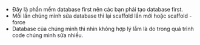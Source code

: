 - Đây là phần mềm database first nên các bạn phải tạo database first.
- Mỗi lần chúng mình sửa database thì lại scaffold lần mới hoặc scaffold -force
- Database của chúng mình thì nhìn không hợp lý lắm là do trong quá trình code chúng mình sửa nhiều. 
